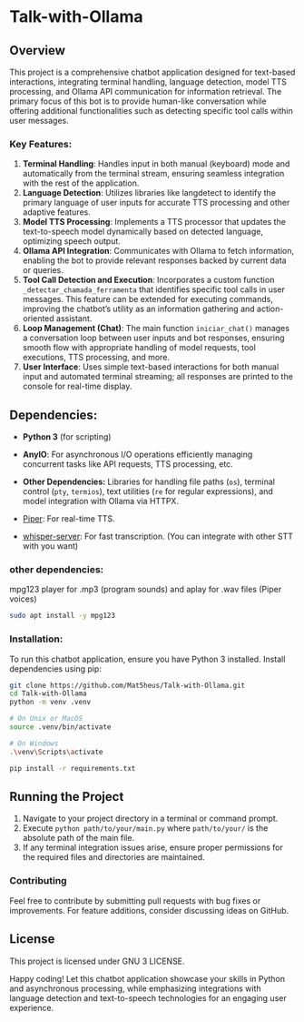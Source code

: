 # Talk-with-Ollama

## Overview
This project is a comprehensive chatbot application designed for text-based interactions, integrating terminal handling, language detection, model TTS processing, and Ollama API communication for information retrieval. The primary focus of this bot is to provide human-like conversation while offering additional functionalities such as detecting specific tool calls within user messages.

### Key Features:
1. **Terminal Handling**: Handles input in both manual (keyboard) mode and automatically from the terminal stream, ensuring seamless integration with the rest of the application.
2. **Language Detection**: Utilizes libraries like langdetect to identify the primary language of user inputs for accurate TTS processing and other adaptive features.
3. **Model TTS Processing**: Implements a TTS processor that updates the text-to-speech model dynamically based on detected language, optimizing speech output.
4. **Ollama API Integration**: Communicates with Ollama to fetch information, enabling the bot to provide relevant responses backed by current data or queries.
5. **Tool Call Detection and Execution**: Incorporates a custom function `_detectar_chamada_ferramenta` that identifies specific tool calls in user messages. This feature can be extended for executing commands, improving the chatbot’s utility as an information gathering and action-oriented assistant.
6. **Loop Management (Chat)**: The main function `iniciar_chat()` manages a conversation loop between user inputs and bot responses, ensuring smooth flow with appropriate handling of model requests, tool executions, TTS processing, and more.
7. **User Interface**: Uses simple text-based interactions for both manual input and automated terminal streaming; all responses are printed to the console for real-time display.

## Dependencies:
- **Python 3** (for scripting)
- **AnyIO**: For asynchronous I/O operations efficiently managing concurrent tasks like API requests, TTS processing, etc.
- **Other Dependencies:** Libraries for handling file paths (`os`), terminal control (`pty`, `termios`), text utilities (`re` for regular expressions), and model integration with Ollama via HTTPX.

- [Piper](https://github.com/rhasspy/piper): For real-time TTS.
- [whisper-server](https://github.com/Mat5heus/whisper-server): For fast transcription. (You can integrate with other STT with you want)

### other dependencies:
mpg123 player for .mp3 (program sounds) and aplay for .wav files (Piper voices)

```bash
sudo apt install -y mpg123
```

### Installation:
To run this chatbot application, ensure you have Python 3 installed. Install dependencies using pip:
```bash
git clone https://github.com/Mat5heus/Talk-with-Ollama.git
cd Talk-with-Ollama
python -m venv .venv

# On Unix or MacOS
source .venv/bin/activate

# On Windows
.\venv\Scripts\activate

pip install -r requirements.txt
```

## Running the Project
1. Navigate to your project directory in a terminal or command prompt.
2. Execute `python path/to/your/main.py` where `path/to/your/` is the absolute path of the main file.
3. If any terminal integration issues arise, ensure proper permissions for the required files and directories are maintained.

### Contributing
Feel free to contribute by submitting pull requests with bug fixes or improvements. For feature additions, consider discussing ideas on GitHub.

## License
This project is licensed under GNU 3 LICENSE.

Happy coding! Let this chatbot application showcase your skills in Python and asynchronous processing, while emphasizing integrations with language detection and text-to-speech technologies for an engaging user experience.